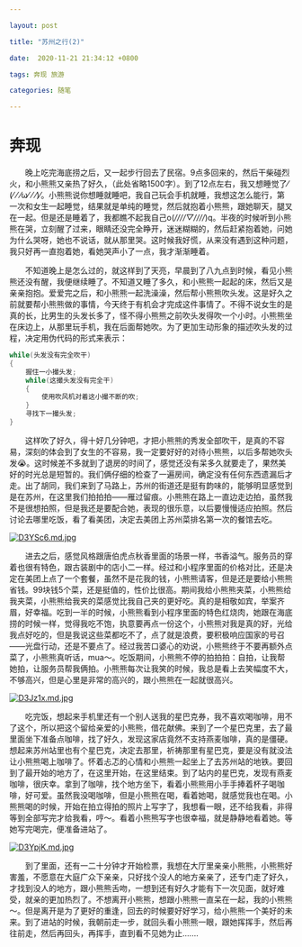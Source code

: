 ```yaml
---

layout: post

title: "苏州之行(2)"

date:  2020-11-21 21:34:12 +0800

tags: 奔现 旅游

categories: 随笔

---
```


# 奔现

&emsp;&emsp;晚上吃完海底捞之后，又一起步行回去了民宿。9点多回来的，然后干柴碰烈火，和小熊熊又亲热了好久，（此处省略1500字）。到了12点左右，我又想睡觉了⁄(⁄ ⁄ ⁄ω⁄ ⁄ ⁄)⁄。小熊熊说你想睡就睡吧，我自己玩会手机就睡，我想这怎么能行，第一次和女生一起睡觉，结果就是单纯的睡觉，然后就抱着小熊熊，跟她聊天，腿叉在一起。但是还是睡着了，我都瞧不起我自己o(*////▽////*)q。半夜的时候听到小熊熊在哭，立刻醒了过来，眼睛还没完全睁开，迷迷糊糊的，然后赶紧抱着她，问她为什么哭呀，她也不说话，就从那里哭。这时候我好慌，从来没有遇到这种问题，我只好再一直抱着她，看她哭声小了一点，我才渐渐睡着。

&emsp;&emsp;不知道晚上是怎么过的，就这样到了天亮，早晨到了八九点到时候，看见小熊熊还没有醒，我便继续睡了。不知道又睡了多久，和小熊熊一起起的床，然后又是亲亲抱抱。爱爱完之后，和小熊熊一起洗澡澡，然后帮小熊熊吹头发。这是好久之前就要帮小熊熊做的事情，今天终于有机会才完成这件事情了。不得不说女生的是真的长，比男生的头发长多了，怪不得小熊熊之前吹头发得吹一个小时。小熊熊坐在床边上，从那里玩手机，我在后面帮她吹。为了更加生动形象的描述吹头发的过程，决定用伪代码的形式来表示：

```cpp
while(头发没有完全吹干)
{
    握住一小撮头发;
  	while(这撮头发没有完全干)
    {
        使用吹风机对着这小撮不断的吹;
    }
  	寻找下一撮头发;
}
```

&emsp;&emsp;这样吹了好久，得十好几分钟吧，才把小熊熊的秀发全部吹干，是真的不容易，深刻的体会到了女生的不容易，我一定要好好的对待小熊熊，以后多帮她吹头发😭。这时候差不多就到了退房的时间了，感觉还没有呆多久就要走了，果然美好的时光总是短暂的。我们俩仔细的检查了一遍房间，确定没有任何东西遗漏后才走。出了胡同，我们来到了马路上，苏州的街道还是挺有韵味的，能够明显感觉到是在苏州，在这里我们拍拍拍——雁过留痕。小熊熊在路上一直边走边拍，虽然我不是很想拍照，但是我还是要配合她，表现的很乐意，以后要慢慢适应拍照。然后讨论去哪里吃饭，看了看美团，决定去美团上苏州菜排名第一次的餐馆去吃。

[![D3YSc6.md.jpg](https://s3.ax1x.com/2020/11/21/D3YSc6.md.jpg)](https://imgchr.com/i/D3YSc6)

&emsp;&emsp;进去之后，感觉风格跟唐伯虎点秋香里面的场景一样，书香溢气。服务员的穿着也很有特色，跟古装剧中的店小二一样。经过和小程序里面的价格对比，还是决定在美团上点了一个套餐，虽然不是花我的钱，小熊熊请客，但是还是要给小熊熊省钱。99块钱5个菜，还是挺值的，性价比很高。期间我给小熊熊夹菜，小熊熊给我夹菜，小熊熊给我夹的菜感觉比我自己夹的更好吃。真的是相敬如宾，举案齐眉，好幸福。吃到一半的时候，小熊熊看到小程序里面的特色红烧肉，她跟在海底捞的时候一样，觉得我吃不饱，执意要再点一份这个，小熊熊对我是真的好，光给我点好吃的，但是我说这些菜都吃不了，点了就是浪费，要积极响应国家的号召——光盘行动，还是不要点了。经过我苦口婆心的劝说，小熊熊终于不要再额外点菜了，小熊熊真听话，mua～。吃饭期间，小熊熊不停的拍拍拍：自拍，让我帮她拍，让服务员帮我俩拍。小熊熊每次让我笑的时候，我总是看上去笑幅度不大，不够高兴，但是心里是非常的高兴的，跟小熊熊在一起就很高兴。

[![D3Jz1x.md.jpg](https://s3.ax1x.com/2020/11/21/D3Jz1x.md.jpg)](https://imgchr.com/i/D3Jz1x)

&emsp;&emsp;吃完饭，想起来手机里还有一个别人送我的星巴克券，我不喜欢喝咖啡，用不了这个，所以把这个留给亲爱的小熊熊，借花献佛。来到了一个星巴克里，去了最里面坐下准备点咖啡，找了好久，发现这家店竟然不支持燕麦咖啡，真的是僵硬。想起来苏州站里也有个星巴克，决定去那里，祈祷那里有星巴克，要是没有就没法让小熊熊喝上咖啡了。怀着忐忑的心情和小熊熊一起坐上了去苏州站的地铁。要回到了最开始的地方了，在这里开始，在这里结束。到了站内的星巴克，发现有燕麦咖啡，很庆幸。拿到了咖啡，找个地方坐下，看着小熊熊用小手手捧着杯子喝咖啡，好可爱。虽然我没喝咖啡，但是小熊熊在喝，看着她喝，就感觉我也在喝。小熊熊喝的时候，开始在拍立得拍的照片上写字了，我想看一眼，还不给我看，非得等到全部写完才给我看，哼～。看着小熊熊写字也很幸福，就是静静地看着她。等她写完喝完，便准备进站了。

[![D3YpjK.md.jpg](https://s3.ax1x.com/2020/11/21/D3YpjK.md.jpg)](https://imgchr.com/i/D3YpjK)

&emsp;&emsp;到了里面，还有一二十分钟才开始检票，我想在大厅里亲亲小熊熊，小熊熊好害羞，不愿意在大庭广众下亲亲，只好找个没人的地方亲亲了，还专门走了好久，才找到没人的地方，跟小熊熊舌吻，一想到还有好久才能有下一次见面，就好难受，就亲的更加热烈了。不想离开小熊熊，想跟小熊熊一直呆在一起，我的小熊熊～。但是离开是为了更好的重逢，回去的时候要好好学习，给小熊熊一个美好的未来。到了进站的时候，我朝前走一步，就回头看小熊熊一眼，跟她挥挥手，然后再往前走，然后再回头，再挥手，直到看不见她为止.......



